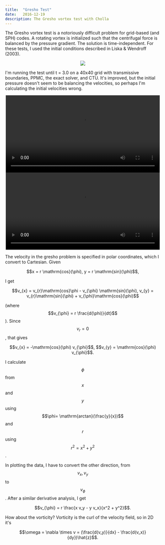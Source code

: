 ```yaml
---
title:  "Gresho Test"
date:   2016-12-19
description: The Gresho vortex test with Cholla
---
```


The Gresho vortex test is a notoriously difficult problem for grid-based (and SPH) 
codes. A rotating vortex is initialized such that the centrifugal force is balanced 
by the pressure gradient. The solution is time-independent. For these tests, I used
the initial conditions described in Liska & Wendroff (2003). 

<div style="text-align: center">
<img src="{{ site.url }}assets/images/gresho_init.png">
</div>


I'm running the test until t = 3.0 on a 40x40 grid with transmissive boundaries, PPMC,
the exact solver, and CTU. It's improved, but the initial pressure doesn't seem to be
balancing the velocities, so perhaps I'm calculating the initial velocities wrong.

<div style="text-align: center">
<video src="{{ site.url }}assets/movies/gresho_line.mov" width="500" height="250" controls preload></video>
<video src="{{ site.url }}assets/movies/gresho_image.mov" width="500" height="250" controls preload></video>
</div>


The velocity in the gresho problem is specified in polar
coordinates, which I convert to Cartesian. Given 

<div style="text-align: center">
$$x = r \mathrm{cos}(\phi), y = r \mathrm{sin}(\phi)$$,
</div>

I get 

<div style="text-align: center">
$$v_{x} = v_{r}\mathrm{cos}\phi - v_{\phi} \mathrm{sin}(\phi), 
v_{y} = v_{r}\mathrm{sin}(\phi) + v_{\phi}\mathrm{cos}(\phi)$$
</div>

(where $$v_{\phi} = r \frac{d(\phi)}{dt}$$). Since $$v_{r} = 0$$,
that gives

<div style="text-align: center">
$$v_{x} = -\mathrm{cos}(\phi) v_{\phi}$$, $$v_{y} = \mathrm{cos}(\phi) v_{\phi}$$.
</div>

I calculate $$\phi$$ from $$x$$ and $$y$$ using $$\phi= \mathrm{arctan}(\frac{y}{x})$$ and 
$$r$$ using $$r^2 = x^2 + y^2$$.

In plotting the data, I have to convert the other direction, from $$v_{x}, v_{y}$$ to 
$$v_{\phi}$$. After a similar derivative analysis, I get 

<div style="text-align: center">
$$v_{\phi} = r \frac{x v_y - y v_x}{x^2 + y^2}$$.
</div>

How about the vorticity? Vorticity is the curl of the velocity field, so in 2D it's 

<div style="text-align: center">
$$\omega = \nabla \times v = (\frac{d(v_y)}{dx} - \frac{d(v_x)}{dy})\hat{z}$$.
</div>
